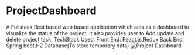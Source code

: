# ProjectDashboard
A Fullstack Rest based web based application which acts as a dashboard to visualize the status of the project.
It also provides user to Add,update and delete project task.
TechStack Used:
Front End: React.js,Redux
Back End: Spring boot,H2 Database(To store temporary data)
![Project Dashboard](https://github.com/Koushikj9823/ProjectDashboard/blob/master/images/Dashboard.png)

